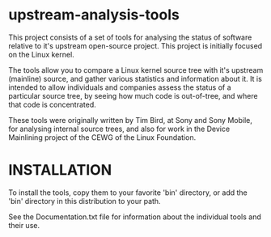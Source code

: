 # upstream-analysis-tools

This project consists of a set of tools for analysing the status of
software relative to it's upstream open-source project.  This project is
initially focused on the Linux kernel.

The tools allow you to compare a Linux kernel source tree with it's
upstream (mainline) source, and gather various statistics and
information about it.  It is intended to allow individuals and companies
assess the status of a particular source tree, by seeing how much code
is out-of-tree, and where that code is concentrated.

These tools were originally written by Tim Bird, at Sony and Sony
Mobile, for analysing internal source trees, and also for work in the
Device Mainlining project of the CEWG of the Linux Foundation.

# INSTALLATION
To install the tools, copy them to your favorite 'bin' directory, or
add the 'bin' directory in this distribution to your path.

See the Documentation.txt file for information about the individual tools
and their use.
